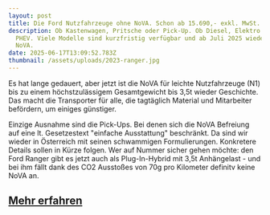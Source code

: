```yaml
---
layout: post
title: Die Ford Nutzfahrzeuge ohne NoVA. Schon ab 15.690,- exkl. MwSt.
description: Ob Kastenwagen, Pritsche oder Pick-Up. Ob Diesel, Elektro oder
  PHEV. Viele Modelle sind kurzfristig verfügbar und ab Juli 2025 wieder ohne
  NoVA.
date: 2025-06-17T13:09:52.783Z
thumbnail: /assets/uploads/2023-ranger.jpg
---
```

Es hat lange gedauert, aber jetzt ist die NoVA für leichte Nutzfahrzeuge (N1) bis zu einem höchstzulässigem Gesamtgewicht bis 3,5t wieder Geschichte. Das macht die Transporter für alle, die tagtäglich Material und Mitarbeiter befördern, um einiges günstiger.

Einzige Ausnahme sind die Pick-Ups. Bei denen sich die NoVA Befreiung auf eine lt. Gesetzestext "einfache Ausstattung" beschränkt. Da sind wir wieder in Österreich mit seinen schwammigen Formulierungen. Konkretere Details sollen in Kürze folgen. Wer auf Nummer sicher gehen möchte: den Ford Ranger gibt es jetzt  auch als Plug-In-Hybrid mit 3,5t Anhängelast - und bei ihm fällt dank des CO2 Ausstoßes von 70g pro Kilometer definitv keine NoVA an.

## [Mehr erfahren](https://www.ford-schnitzhofer-abtenau.at/aktionen/neuwagen-gewerbewochen)